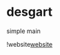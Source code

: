 # desgart

simple main

!website[website]([http://gnab.github.com/remark](https://desgart-design.github.io/desgart/))
